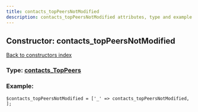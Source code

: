 ```yaml
---
title: contacts_topPeersNotModified
description: contacts_topPeersNotModified attributes, type and example
---
```

## Constructor: contacts\_topPeersNotModified  
[Back to constructors index](index.md)






### Type: [contacts\_TopPeers](../types/contacts_TopPeers.md)


### Example:

```
$contacts_topPeersNotModified = ['_' => contacts_topPeersNotModified, ];
```